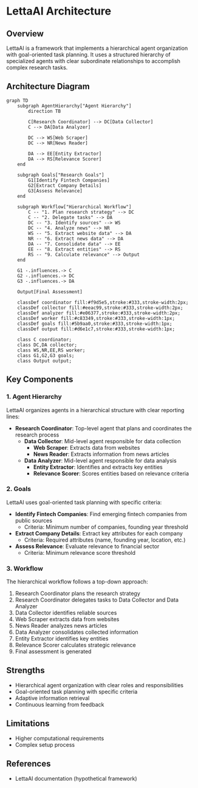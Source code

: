# LettaAI Architecture

## Overview

LettaAI is a framework that implements a hierarchical agent organization with goal-oriented task planning. It uses a structured hierarchy of specialized agents with clear subordinate relationships to accomplish complex research tasks.

## Architecture Diagram

```mermaid
graph TD
    subgraph AgentHierarchy["Agent Hierarchy"]
        direction TB
        
        C[Research Coordinator] --> DC[Data Collector]
        C --> DA[Data Analyzer]
        
        DC --> WS[Web Scraper]
        DC --> NR[News Reader]
        
        DA --> EE[Entity Extractor]
        DA --> RS[Relevance Scorer]
    end
    
    subgraph Goals["Research Goals"]
        G1[Identify Fintech Companies]
        G2[Extract Company Details]
        G3[Assess Relevance]
    end
    
    subgraph Workflow["Hierarchical Workflow"]
        C -- "1. Plan research strategy" --> DC
        C -- "2. Delegate tasks" --> DA
        DC -- "3. Identify sources" --> WS
        DC -- "4. Analyze news" --> NR
        WS -- "5. Extract website data" --> DA
        NR -- "6. Extract news data" --> DA
        DA -- "7. Consolidate data" --> EE
        EE -- "8. Extract entities" --> RS
        RS -- "9. Calculate relevance" --> Output
    end
    
    G1 -.influences.-> C
    G2 -.influences.-> DC
    G3 -.influences.-> DA
    
    Output[Final Assessment]
    
    classDef coordinator fill:#f9d5e5,stroke:#333,stroke-width:2px;
    classDef collector fill:#eeac99,stroke:#333,stroke-width:2px;
    classDef analyzer fill:#e06377,stroke:#333,stroke-width:2px;
    classDef worker fill:#c83349,stroke:#333,stroke-width:1px;
    classDef goals fill:#5b9aa0,stroke:#333,stroke-width:1px;
    classDef output fill:#d6e1c7,stroke:#333,stroke-width:1px;
    
    class C coordinator;
    class DC,DA collector;
    class WS,NR,EE,RS worker;
    class G1,G2,G3 goals;
    class Output output;
```

## Key Components

### 1. Agent Hierarchy
LettaAI organizes agents in a hierarchical structure with clear reporting lines:

- **Research Coordinator**: Top-level agent that plans and coordinates the research process
  - **Data Collector**: Mid-level agent responsible for data collection
    - **Web Scraper**: Extracts data from websites
    - **News Reader**: Extracts information from news articles
  - **Data Analyzer**: Mid-level agent responsible for data analysis
    - **Entity Extractor**: Identifies and extracts key entities
    - **Relevance Scorer**: Scores entities based on relevance criteria

### 2. Goals
LettaAI uses goal-oriented task planning with specific criteria:

- **Identify Fintech Companies**: Find emerging fintech companies from public sources
  - Criteria: Minimum number of companies, founding year threshold
- **Extract Company Details**: Extract key attributes for each company
  - Criteria: Required attributes (name, founding year, location, etc.)
- **Assess Relevance**: Evaluate relevance to financial sector
  - Criteria: Minimum relevance score threshold

### 3. Workflow
The hierarchical workflow follows a top-down approach:

1. Research Coordinator plans the research strategy
2. Research Coordinator delegates tasks to Data Collector and Data Analyzer
3. Data Collector identifies reliable sources
4. Web Scraper extracts data from websites
5. News Reader analyzes news articles
6. Data Analyzer consolidates collected information
7. Entity Extractor identifies key entities
8. Relevance Scorer calculates strategic relevance
9. Final assessment is generated

## Strengths

- Hierarchical agent organization with clear roles and responsibilities
- Goal-oriented task planning with specific criteria
- Adaptive information retrieval
- Continuous learning from feedback

## Limitations

- Higher computational requirements
- Complex setup process

## References

- LettaAI documentation (hypothetical framework)

